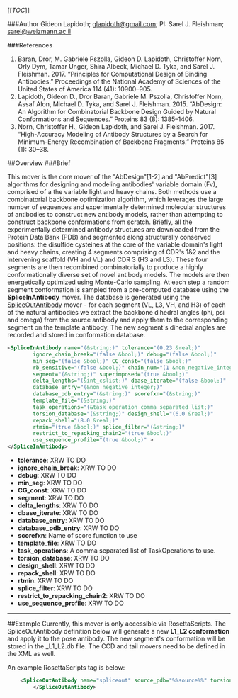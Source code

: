 [[_TOC_]]

###Author
Gideon Lapidoth; glapidoth@gmail.com; PI: Sarel J. Fleishman; sarel@weizmann.ac.il

###References


1. Baran, Dror, M. Gabriele Pszolla, Gideon D. Lapidoth, Christoffer Norn, Orly Dym, Tamar Unger, Shira Albeck, Michael D. Tyka, and Sarel J. Fleishman. 2017. “Principles for Computational Design of Binding Antibodies.” Proceedings of the National Academy of Sciences of the United States of America 114 (41): 10900–905.
2. Lapidoth, Gideon D., Dror Baran, Gabriele M. Pszolla, Christoffer Norn, Assaf Alon, Michael D. Tyka, and Sarel J. Fleishman. 2015. “AbDesign: An Algorithm for Combinatorial Backbone Design Guided by Natural Conformations and Sequences.” Proteins 83 (8): 1385–1406.
3. Norn, Christoffer H., Gideon Lapidoth, and Sarel J. Fleishman. 2017. “High-Accuracy Modeling of Antibody Structures by a Search for Minimum-Energy Recombination of Backbone Fragments.” Proteins 85 (1): 30–38.


##Overview
###Brief 

This mover is the core mover of the "AbDesign"[1-2] and "AbPredict"[3] algorithms for designing and modeling antibodies' variable domain (Fv), comprised of a the variable light and heavy chains. Both methods use a combinatorial backbone optimization algorithm, which leverages the large number of sequences and experimentally determined molecular structures of antibodies to construct new antibody models, rather than attempting to construct backbone conformations from scratch. Briefly, all the experimentally determined antibody structures are downloaded from the Protein Data Bank (PDB) and segmented along structurally conserved positions: the disulfide cysteines at the core of the variable domain's light and heavy chains, creating 4 segments comprising of CDR's 1&2 and the intervening scaffold (VH and VL)  and CDR 3 (H3 and L3). These four segments are then recombined combinatorially to produce a highly conformationally diverse set of novel antibody models. The models are then energetically optimized using Monte-Carlo sampling. At each step a random segment conformation is sampled from a pre-computed database using the **SpliceInAntibody** mover. 
The database is generated using the [SpliceOutAntibody](https://www.rosettacommons.org/docs/wiki/scripting_documentation/RosettaScripts/Movers/movers_pages/SpliceOutAntibody) mover - for each segment (VL, L3, VH, and H3) of each of the natural antibodies we extract the backbone dihedral angles (phi, psi and omega) from the source antibody and apply them to the corresponding segment on the template antibody. The new segment's dihedral angles are recorded and stored in conformation database. 

```xml
<SpliceInAntibody name="(&string;)" tolerance="(0.23 &real;)"
        ignore_chain_break="(false &bool;)" debug="(false &bool;)"
        min_seg="(false &bool;)" CG_const="(false &bool;)"
        rb_sensitive="(false &bool;)" chain_num="(1 &non_negative_integer;)"
        segment="(&string;)" superimposed="(true &bool;)"
        delta_lengths="(&int_cslist;)" dbase_iterate="(false &bool;)"
        database_entry="(&non_negative_integer;)"
        database_pdb_entry="(&string;)" scorefxn="(&string;)"
        template_file="(&string;)" 
        task_operations="(&task_operation_comma_separated_list;)"
        torsion_database="(&string;)" design_shell="(6.0 &real;)"
        repack_shell="(8.0 &real;)" 
        rtmin="(true &bool;)" splice_filter="(&string;)" 
        restrict_to_repacking_chain2="(true &bool;)"
        use_sequence_profile="(true &bool;)" >
</SpliceInAntibody>
```

-   **tolerance**: XRW TO DO
-   **ignore_chain_break**: XRW TO DO
-   **debug**: XRW TO DO
-   **min_seg**: XRW TO DO
-   **CG_const**: XRW TO DO
-   **segment**: XRW TO DO
-   **delta_lengths**: XRW TO DO
-   **dbase_iterate**: XRW TO DO
-   **database_entry**: XRW TO DO
-   **database_pdb_entry**: XRW TO DO
-   **scorefxn**: Name of score function to use
-   **template_file**: XRW TO DO
-   **task_operations**: A comma separated list of TaskOperations to use.
-   **torsion_database**: XRW TO DO
-   **design_shell**: XRW TO DO
-   **repack_shell**: XRW TO DO
-   **rtmin**: XRW TO DO
-   **splice_filter**: XRW TO DO
-   **restrict_to_repacking_chain2**: XRW TO DO
-   **use_sequence_profile**: XRW TO DO

---

##Example
Currently, this mover is only accessible via RosettaScripts. The SpliceOutAntibody definition below will generate a new **L1_L2 conformation** and apply it to the pose antibody. The new segment's conformation will be stored in the <name>_L1_L2.db file. The CCD and tail movers need to be defined in the XML as well.


An example RosettaScripts tag is below:

```xml
	<SpliceOutAntibody name="spliceout" source_pdb="%%source%%" torsion_database="db/%%name%%_L1_L2.db" scorefxn="talaris_cal" rms_cutoff="0.3" rms_cutoff_loop="0.3" splice_filter="chainbreak_val" template_file="%%start_pdb%%" task_operations="init,seqprofcons" debug="0" mover="ccd" tail_mover="tail" segment="L1_L2" use_sequence_profile="1" superimposed="1" > 
		</SpliceOutAntibody>

```